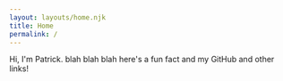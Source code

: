 ```yaml
---
layout: layouts/home.njk
title: Home
permalink: /
---
```


<div style="display: flex; flex-direction: column; justify-content: center;">
  <div>
    Hi, I'm Patrick. blah blah blah here's a fun fact and my GitHub and other links!
  </div>
  <div style="margin-top: 20px;">
    <a href="/about"><mwc-button outlined label="Learn more"></mwc-button></a>
  </div>
</div>
